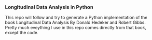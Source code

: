 ### Longitudinal Data Analysis in Python

This repo will follow and try to generate a Python implementation of the book Longitudinal Data Analysis By Donald Hedeker and Robert Gibbs. Pretty much eveything I use in this repo comes directly from that book, except the code.
